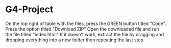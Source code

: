 # G4-Project
On the top right of table with the files, press the GREEN button titled "Code".
Press the option titled "Download ZIP"
Open the downloaded file and run the file titled "index.html"
If it doesn't work, extract the file by dragging and dropping everything into a new folder then repeating the last step
